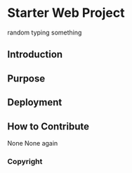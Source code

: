 # Starter Web Project
random typing something

## Introduction

## Purpose

## Deployment

## How to Contribute
None
None again

### Copyright